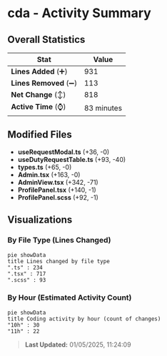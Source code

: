 # cda - Activity Summary 

## Overall Statistics

| Stat                   | Value                                                             |
| ---------------------- | ----------------------------------------------------------------- |
| **Lines Added** (➕)   | 931                                          |
| **Lines Removed** (➖) | 113                                        |
| **Net Change** (↕)    | 818                |
| **Active Time** (⌚)   | 83 minutes |


## Modified Files
- **useRequestModal.ts** (+36, -0)
- **useDutyRequestTable.ts** (+93, -40)
- **types.ts** (+65, -0)
- **Admin.tsx** (+163, -0)
- **AdminView.tsx** (+342, -71)
- **ProfilePanel.tsx** (+140, -1)
- **ProfilePanel.scss** (+92, -1)

## Visualizations

### By File Type (Lines Changed)

```mermaid
pie showData
title Lines changed by file type
".ts" : 234
".tsx" : 717
".scss" : 93
```

### By Hour (Estimated Activity Count)

```mermaid
pie showData
title Coding activity by hour (count of changes)
"10h" : 30
"11h" : 22
```


> **Last Updated:** 01/05/2025, 11:24:09